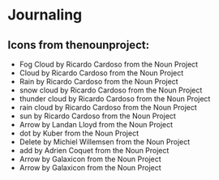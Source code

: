 # Journaling

## Icons from thenounproject:
* Fog Cloud by Ricardo Cardoso from the Noun Project
* Cloud by Ricardo Cardoso from the Noun Project
* Rain by Ricardo Cardoso from the Noun Project
* snow cloud by Ricardo Cardoso from the Noun Project
* thunder cloud by Ricardo Cardoso from the Noun Project
* rain cloud by Ricardo Cardoso from the Noun Project
* sun by Ricardo Cardoso from the Noun Project
* Arrow by Landan Lloyd from the Noun Project
* dot by Kuber from the Noun Project
* Delete by Michiel Willemsen from the Noun Project
* add by Adrien Coquet from the Noun Project
* Arrow by Galaxicon from the Noun Project
* Arrow by Galaxicon from the Noun Project
